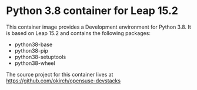 
# Python 3.8 container for Leap 15.2

This container image provides a Development environment for Python 3.8.
It is based on Leap 15.2 and contains the following packages:

- python38-base
- python38-pip
- python38-setuptools
- python38-wheel



The source project for this container lives at
https://github.com/okirch/opensuse-devstacks

